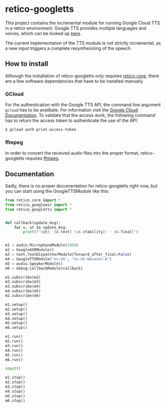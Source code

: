 # retico-googletts

This project contains the incremental module for running Google Cloud TTS in a retico
environment. Google TTS provides multiple languages and voices, which can be looked
up [here](https://cloud.google.com/text-to-speech/docs/voices).

The current implementation of the TTS module is not strictly incremental, as a new input
triggers a complete resynthesizing of the speech.

## How to install

Although the installation of retico-googletts only requires
[retico-core](https://github.com/retico-team/retico-core), there are a few software
dependencies that have to be installed manually

### GCloud

For the authentication with the Google TTS API, the command line argument `gcloud` has
to be availbale. For information visit the [Google Cloud Documentation](https://cloud.google.com/text-to-speech/docs/create-audio-text-client-libraries#client-libraries-install-python). To validate that
the access work, the following command has to return the access token to authenticate
the use of the API:

```bash
$ gcloud auth print-access-token
```

### ffmpeg

In order to convert the received audio files into the proper format, retico-googletts
requires [ffmpeg](https://ffmpeg.org/download.html).

## Documentation

Sadly, there is no proper documentation for retico-googletts right now, but you can 
start using the GoogleTTSModule like this:

```python
from retico_core import *
from retico_googleasr import *
from retico_googletts import *


def callback(update_msg):
    for x, ut in update_msg:
        print(f"{ut}: {x.text} ({x.stability}) - {x.final}")


m1 = audio.MicrophoneModule(5000)
m2 = GoogleASRModule()
m3 = text.TextDispatcherModule(forward_after_final=False)
m4 = GoogleTTSModule("en-US", "en-US-Wavenet-A")
m5 = audio.SpeakerModule()
m6 = debug.CallbackModule(callback)

m1.subscribe(m2)
m2.subscribe(m3)
m3.subscribe(m4)
m4.subscribe(m5)
m2.subscribe(m6)

m1.setup()
m2.setup()
m3.setup()
m4.setup()
m5.setup()
m6.setup()

m1.run()
m2.run()
m3.run()
m4.run()
m5.run()
m6.run()

input()

m1.stop()
m2.stop()
m3.stop()
m4.stop()
m5.stop()
m6.stop()
```